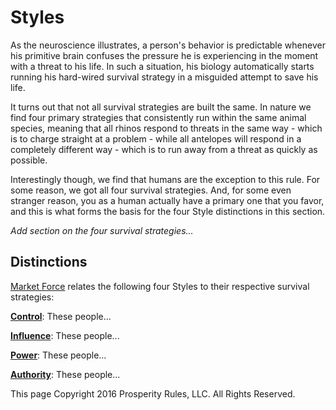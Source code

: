 # Styles
As the neuroscience illustrates, a person's behavior is predictable whenever his primitive brain confuses the pressure he is experiencing in the moment with a threat to his life. In such a situation, his biology automatically starts running his hard-wired survival strategy in a misguided attempt to save his life.

It turns out that not all survival strategies are built the same. In nature we find four primary strategies that consistently run within the same animal species, meaning that all rhinos respond to threats in the same way - which is to charge straight at a problem - while all antelopes will respond in a completely different way - which is to run away from a threat as quickly as possible.

Interestingly though, we find that humans are the exception to this rule. For some reason, we got all four survival strategies. And, for some even stranger reason, you as a human actually have a primary one that you favor, and this is what forms the basis for the four Style distinctions in this section.

*Add section on the four survival strategies...*




## Distinctions
[Market Force](www.marketforceglobal.com) relates the following four Styles to their respective survival strategies:

**[Control](control.md)**: These people...

**[Influence](influence.md)**: These people...

**[Power](power.md)**: These people...

**[Authority](authority.md)**: These people...

This page Copyright 2016 Prosperity Rules, LLC. All Rights Reserved.
